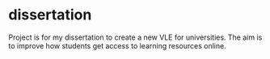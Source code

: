 # dissertation
Project is for my dissertation to create a new VLE for universities. The aim is to improve how students get access to learning resources online.
